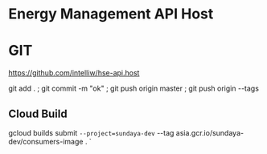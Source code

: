 # Energy Management API Host

# GIT
https://github.com/intelliw/hse-api.host

git add . ; git commit -m "ok" ; git push origin master ; git push origin --tags


## Cloud Build 

gcloud builds submit `
    --project=sundaya-dev `
    --tag asia.gcr.io/sundaya-dev/consumers-image . `    

